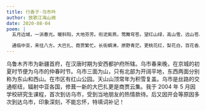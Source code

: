 ```yaml
---
title: 行香子·乌市吟
author: 放歌江海山阙
date: 2020-08-04
poem: |
  五月边城，一派春光。暖斜阳，大地芬芳。衔泥紫燕，莺舞穹苍。望红山绿，高山雪，远山苍。

  通临中亚，来往八方。大巴扎、商贾繁忙。长街蜩沸，原野青茫。更桃花红，梨花白，百花香。
---
```


乌鲁木齐市为新疆首府，在汉唐时期为安西都护府所辖。乌市春来晚，在京城的初夏时节便为乌市的仲春时节。乌市三面为山，只有北部为开阔平地，东西两面分别称为东山和西山。在市区有红山公园。天山山顶常年为积雪复盖。乌市是丝路的交通枢纽，辐射中亚各国，修葺一新的大巴扎更是商贾云集。我于 2004 年 5 月因学校研究生课程，首次到访乌市，受到当地朋友的热情款待。后又因开会等原因多次到达乌市，印象深刻，不能忘怀，特填词补记！
